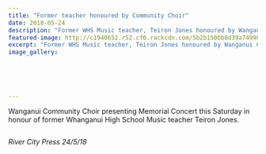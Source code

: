 ```yaml
---
title: "Former teacher honoured by Community Choir"
date: 2018-05-24
description: "Former WHS Music teacher, Teiron Jones honoured by Wanganui Community Choir..."
featured-image: http://c1940652.r52.cf0.rackcdn.com/5b2b150bb8d39a74990024bb/Teiron-Jones-ex-Music-teacher-24-may.gif
excerpt: "Former WHS Music teacher, Teiron Jones honoured by Wanganui Community Choir."
image_gallery:
    
    
    
    
    
---
```


<p>Wanganui Community Choir presenting Memorial Concert this Saturday in honour of former Whanganui High School Music teacher Teiron Jones.</p>
<p><img src=http://c1940652.r52.cf0.rackcdn.com/5b2b1478ff2a7c6bfc002470/Teiron-Jones-ex-Music-teacher-article-24-may.gif alt="" /></p>
<p><em>River City Press 24/5/18</em></p>

